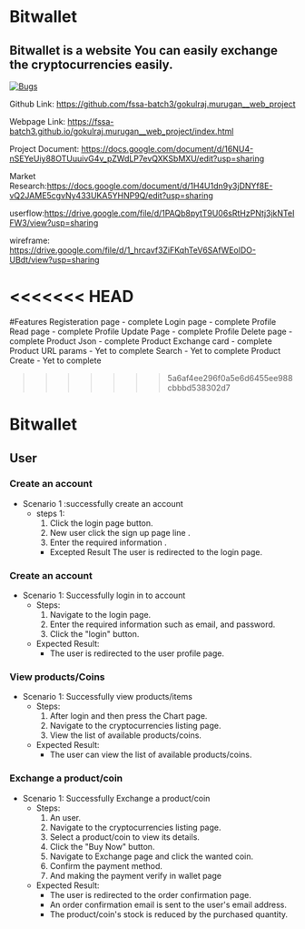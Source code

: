 # Bitwallet

## Bitwallet is a website You  can easily exchange the cryptocurrencies easily. 
[![Bugs](https://sonarcloud.io/api/project_badges/measure?project=fssa-batch3_gokulraj.murugan__web_project&metric=bugs)](https://sonarcloud.io/summary/new_code?id=fssa-batch3_gokulraj.murugan__web_project)

Github Link: https://github.com/fssa-batch3/gokulraj.murugan__web_project 
 
Webpage Link: https://fssa-batch3.github.io/gokulraj.murugan__web_project/index.html

Project Document: https://docs.google.com/document/d/16NU4-nSEYeUiy88OTUuuivG4v_pZWdLP7evQXKSbMXU/edit?usp=sharing

Market Research:https://docs.google.com/document/d/1H4U1dn9y3jDNYf8E-vQ2JAME5cgvNy433UKA5YHNP9Q/edit?usp=sharing


userflow:https://drive.google.com/file/d/1PAQb8pytT9U06sRtHzPNtj3jkNTeIFW3/view?usp=sharing 

wireframe: https://drive.google.com/file/d/1_hrcavf3ZiFKqhTeV6SAfWEolDO-UBdt/view?usp=sharing


<<<<<<< HEAD
=======
#Features
 Registeration page  - complete
 Login page          -  complete
 Profile Read page    - complete
 Profile  Update Page - complete
 Profile  Delete page  - complete 
 Product Json  - complete
 Product Exchange card - complete
 Product URL params  - Yet to complete
 Search   - Yet to complete 
 Product Create  - Yet to complete 
 

>>>>>>> 5a6af4ee296f0a5e6d6455ee988cbbbd538302d7

# Bitwallet

## User


### Create an account
- Scenario 1 :successfully create an account
  - steps 1: 
      1. Click the login page button.
      2. New user click the sign up page line .
      3. Enter the required information .
     - Excepted Result
         The user is redirected to the login page.


### Create an account
- Scenario 1: Successfully login in to account
    - Steps:
        1. Navigate to the login page.
        2. Enter the required information such as email, and password.
        3. Click the "login" button.
    - Expected Result:
        - The user is redirected to the user profile page.

 ### View products/Coins
- Scenario 1: Successfully view products/items
    - Steps:
        1. After login and then press the Chart page.
        2. Navigate to the cryptocurrencies listing page.
        3. View the list of available products/coins.
    - Expected Result:
        - The user can view the list of available products/coins.

### Exchange a product/coin
- Scenario 1: Successfully Exchange a product/coin
    - Steps:
        1. An user.
        2. Navigate to the cryptocurrencies listing page.
        3. Select a product/coin to view its details.
        4. Click the "Buy Now" button.
        5. Navigate to Exchange page and click the wanted coin.
        5. Confirm the  payment method.
        6. And making the payment verify in wallet page
    - Expected Result:
        - The user is redirected to the order confirmation page.
        - An order confirmation email is sent to the user's email address.
        - The product/coin's stock is reduced by the purchased quantity.   

